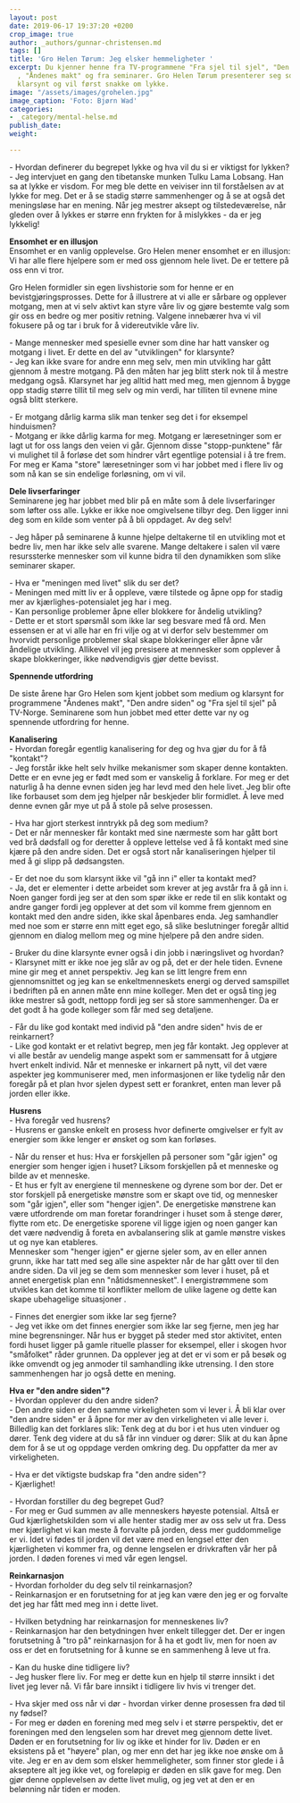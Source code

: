 ```yaml
---
layout: post
date: 2019-06-17 19:37:20 +0200
crop_image: true
author: _authors/gunnar-christensen.md
tags: []
title: 'Gro Helen Tørum: Jeg elsker hemmeligheter '
excerpt: Du kjenner henne fra TV-programmene "Fra sjel til sjel", "Den andre siden"
  , "Åndenes makt" og fra seminarer. Gro Helen Tørum presenterer seg som medium og
  klarsynt og vil først snakke om lykke.
image: "/assets/images/grohelen.jpg"
image_caption: 'Foto: Bjørn Wad'
categories:
- _category/mental-helse.md
publish_date: 
weight: 

---
```


\- Hvordan definerer du begrepet lykke og hva vil du si er viktigst for lykken?  
\- Jeg intervjuet en gang den tibetanske munken Tulku Lama Lobsang. Han sa at lykke er visdom. For meg ble dette en veiviser inn til forståelsen av at lykke for meg. Det er å se stadig større sammenhenger og å se at også det meningsløse har en mening. Når jeg mestrer aksept og tilstedeværelse, når gleden over å lykkes er større enn frykten for å mislykkes - da er jeg lykkelig!

**Ensomhet er en illusjon**  
Ensomhet er en vanlig opplevelse. Gro Helen mener ensomhet er en illusjon: Vi har alle flere hjelpere som er med oss gjennom hele livet. De er tettere på oss enn vi tror.

Gro Helen formidler sin egen livshistorie som for henne er en bevistgjøringsprosses. Dette for å illustrere at vi alle er sårbare og opplever motgang, men at vi selv aktivt kan styre våre liv og gjøre bestemte valg som gir oss en bedre og mer positiv retning. Valgene innebærer hva vi vil fokusere på og tar i bruk for å videreutvikle våre liv.

\- Mange mennesker med spesielle evner som dine har hatt vansker og motgang i livet. Er dette en del av "utviklingen" for klarsynte?  
\- Jeg kan ikke svare for andre enn meg selv, men min utvikling har gått gjennom å mestre motgang. På den måten har jeg blitt sterk nok til å mestre medgang også. Klarsynet har jeg alltid hatt med meg, men gjennom å bygge opp stadig større tillit til meg selv og min verdi, har tilliten til evnene mine også blitt sterkere.

\- Er motgang dårlig karma slik man tenker seg det i for eksempel hinduismen?  
\- Motgang er ikke dårlig karma for meg. Motgang er læresetninger som er lagt ut for oss langs den veien vi går. Gjennom disse "stopp-punktene" får vi mulighet til å forløse det som hindrer vårt egentlige potensial i å tre frem. For meg er Kama "store" læresetninger som vi har jobbet med i flere liv og som nå kan se sin endelige forløsning, om vi vil.

**Dele livserfaringer**  
Seminarene jeg har jobbet med blir på en måte som å dele livserfaringer som løfter oss alle. Lykke er ikke noe omgivelsene tilbyr deg. Den ligger inni deg som en kilde som venter på å bli oppdaget. Av deg selv!

\- Jeg håper på seminarene å kunne hjelpe deltakerne til en utvikling mot et bedre liv, men har ikke selv alle svarene. Mange deltakere i salen vil være resurssterke mennesker som vil kunne bidra til den dynamikken som slike seminarer skaper.

\- Hva er "meningen med livet" slik du ser det?  
\- Meningen med mitt liv er å oppleve, være tilstede og åpne opp for stadig mer av kjærlighes-potensialet jeg har i meg.  
\- Kan personlige problemer åpne eller blokkere for åndelig utvikling?  
\- Dette er et stort spørsmål som ikke lar seg besvare med få ord. Men essensen er at vi alle har en fri vilje og at vi derfor selv bestemmer om hvorvidt personlige problemer skal skape blokkeringer eller åpne vår åndelige utvikling. Allikevel vil jeg presisere at mennesker som opplever å skape blokkeringer, ikke nødvendigvis gjør dette bevisst.

**Spennende utfordring**

De siste årene har Gro Helen som kjent jobbet som medium og klarsynt for programmene "Åndenes makt", "Den andre siden" og "Fra sjel til sjel" på TV-Norge. Seminarene som hun jobbet med etter dette var ny og spennende utfordring for henne.

**Kanalisering**  
\- Hvordan foregår egentlig kanalisering for deg og hva gjør du for å få "kontakt"?  
\- Jeg forstår ikke helt selv hvilke mekanismer som skaper denne kontakten. Dette er en evne jeg er født med som er vanskelig å forklare. For meg er det naturlig å ha denne evnen siden jeg har levd med den hele livet. Jeg blir ofte like forbauset som dem jeg hjelper når beskjeder blir formidlet. Å leve med denne evnen går mye ut på å stole på selve prosessen.

\- Hva har gjort sterkest inntrykk på deg som medium?  
\- Det er når mennesker får kontakt med sine nærmeste som har gått bort ved brå dødsfall og for deretter å oppleve lettelse ved å få kontakt med sine kjære på den andre siden. Det er også stort når kanaliseringen hjelper til med å gi slipp på dødsangsten.

\- Er det noe du som klarsynt ikke vil "gå inn i" eller ta kontakt med?  
\- Ja, det er elementer i dette arbeidet som krever at jeg avstår fra å gå inn i. Noen ganger fordi jeg ser at den som spør ikke er rede til en slik kontakt og andre ganger fordi jeg opplever at det som vil komme frem gjennom en kontakt med den andre siden, ikke skal åpenbares enda. Jeg samhandler med noe som er større enn mitt eget ego, så slike beslutninger foregår alltid gjennom en dialog mellom meg og mine hjelpere på den andre siden.

\- Bruker du dine klarsynte evner også i din jobb i næringslivet og hvordan?  
\- Klarsynet mitt er ikke noe jeg slår av og på, det er der hele tiden. Evnene mine gir meg et annet perspektiv. Jeg kan se litt lengre frem enn gjennomsnittet og jeg kan se enkeltmenneskets energi og derved samspillet i bedriften på en annen måte enn mine kolleger. Men det er også ting jeg ikke mestrer så godt, nettopp fordi jeg ser så store sammenhenger. Da er det godt å ha gode kolleger som får med seg detaljene.

\- Får du like god kontakt med individ på "den andre siden" hvis de er reinkarnert?  
\- Like god kontakt er et relativt begrep, men jeg får kontakt. Jeg opplever at vi alle består av uendelig mange aspekt som er sammensatt for å utgjøre hvert enkelt individ. Når et menneske er inkarnert på nytt, vil det være aspekter jeg kommuniserer med, men informasjonen er like tydelig når den foregår på et plan hvor sjelen dypest sett er forankret, enten man lever på jorden eller ikke.

**Husrens**  
\- Hva foregår ved husrens?  
\- Husrens er ganske enkelt en prosess hvor definerte omgivelser er fylt av energier som ikke lenger er ønsket og som kan forløses.

\- Når du renser et hus: Hva er forskjellen på personer som "går igjen" og energier som henger igjen i huset? Liksom forskjellen på et menneske og bilde av et menneske.  
\- Et hus er fylt av energiene til menneskene og dyrene som bor der. Det er stor forskjell på energetiske mønstre som er skapt ove tid, og mennesker som "går igjen", eller som "henger igjen". De energetiske mønstrene kan være utfordrende om man foretar forandringer i huset som å stenge dører, flytte rom etc. De energetiske sporene vil ligge igjen og noen ganger kan det være nødvendig å foreta en avbalansering slik at gamle mønstre viskes ut og nye kan etableres.  
Mennesker som "henger igjen" er gjerne sjeler som, av en eller annen grunn, ikke har tatt med seg alle sine aspekter når de har gått over til den andre siden. Da vil jeg se dem som mennesker som lever i huset, på et annet energetisk plan enn "nåtidsmennesket". I energistrømmene som utvikles kan det komme til konflikter mellom de ulike lagene og dette kan skape ubehagelige situasjoner .

\- Finnes det energier som ikke lar seg fjerne?  
\- Jeg vet ikke om det finnes energier som ikke lar seg fjerne, men jeg har mine begrensninger. Når hus er bygget på steder med stor aktivitet, enten fordi huset ligger på gamle rituelle plasser for eksempel, eller i skogen hvor "småfolket" råder grunnen. Da opplever jeg at det er vi som er på besøk og ikke omvendt og jeg anmoder til samhandling ikke utrensing. I den store sammenhengen har jo også dette en mening.

**Hva er "den andre siden"?**  
\- Hvordan opplever du den andre siden?  
\- Den andre siden er den samme virkeligheten som vi lever i. Å bli klar over "den andre siden" er å åpne for mer av den virkeligheten vi alle lever i. Billedlig kan det forklares slik: Tenk deg at du bor i et hus uten vinduer og dører. Tenk deg videre at du så får inn vinduer og dører: Slik at du kan åpne dem for å se ut og oppdage verden omkring deg. Du oppfatter da mer av virkeligheten.

\- Hva er det viktigste budskap fra "den andre siden"?  
\- Kjærlighet!

\- Hvordan forstiller du deg begrepet Gud?  
\- For meg er Gud summen av alle menneskers høyeste potensial. Altså er Gud kjærlighetskilden som vi alle henter stadig mer av oss selv ut fra. Dess mer kjærlighet vi kan meste å forvalte på jorden, dess mer guddommelige er vi. Idet vi fødes til jorden vil det være med en lengsel etter den kjærligheten vi kommer fra, og denne lengselen er drivkraften vår her på jorden. I døden forenes vi med vår egen lengsel.

**Reinkarnasjon**  
\- Hvordan forholder du deg selv til reinkarnasjon?  
\- Reinkarnasjon er en forutsetning for at jeg kan være den jeg er og forvalte det jeg har fått med meg inn i dette livet.

\- Hvilken betydning har reinkarnasjon for menneskenes liv?  
\- Reinkarnasjon har den betydningen hver enkelt tillegger det. Der er ingen forutsetning å "tro på" reinkarnasjon for å ha et godt liv, men for noen av oss er det en forutsetning for å kunne se en sammenheng å leve ut fra.

\- Kan du huske dine tidligere liv?  
\- Jeg husker flere liv. For meg er dette kun en hjelp til større innsikt i det livet jeg lever nå. Vi får bare innsikt i tidligere liv hvis vi trenger det.

\- Hva skjer med oss når vi dør - hvordan virker denne prosessen fra død til ny fødsel?  
\- For meg er døden en forening med meg selv i et større perspektiv, det er foreningen med den lengselen som har drevet meg gjennom dette livet. Døden er en forutsetning for liv og ikke et hinder for liv. Døden er en eksistens på et "høyere" plan, og mer enn det har jeg ikke noe ønske om å vite. Jeg er en av dem som elsker hemmeligheter, som finner stor glede i å akseptere alt jeg ikke vet, og foreløpig er døden en slik gave for meg. Den gjør denne opplevelsen av dette livet mulig, og jeg vet at den er en belønning når tiden er moden.